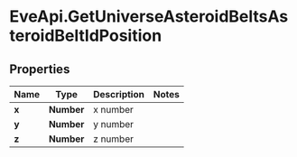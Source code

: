 # EveApi.GetUniverseAsteroidBeltsAsteroidBeltIdPosition

## Properties
Name | Type | Description | Notes
------------ | ------------- | ------------- | -------------
**x** | **Number** | x number | 
**y** | **Number** | y number | 
**z** | **Number** | z number | 


